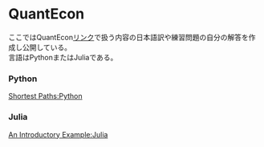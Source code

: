 # QuantEcon  
ここではQuantEcon[リンク](http://quant-econ.net/)で扱う内容の日本語訳や練習問題の自分の解答を作成し公開している。  
言語はPythonまたはJuliaである。  

### Python  
[Shortest Paths:Python](Shortest_Paths_py)  

### Julia  
[An Introductory Example:Julia](An_Introductory_Example_jl)
